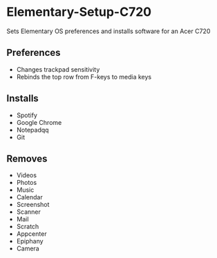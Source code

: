 # Elementary-Setup-C720
Sets Elementary OS preferences and installs software for an Acer C720

## Preferences
* Changes trackpad sensitivity
* Rebinds the top row from F-keys to media keys

## Installs
* Spotify
* Google Chrome
* Notepadqq
* Git

## Removes
* Videos
* Photos
* Music
* Calendar
* Screenshot
* Scanner
* Mail
* Scratch
* Appcenter
* Epiphany
* Camera